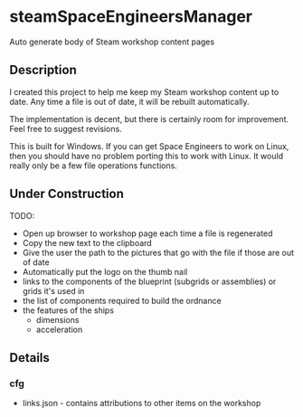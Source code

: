 # steamSpaceEngineersManager
Auto generate body of Steam workshop content pages


## Description

I created this project to help me keep my Steam workshop content up to date.
Any time a file is out of date, it will be rebuilt automatically.

The implementation is decent, but there is certainly room for improvement.  Feel free to suggest revisions.

This is built for Windows.  If you can get Space Engineers to work on Linux, then you should have no problem porting this to work with Linux.  It would really only be a few file operations functions.


## Under Construction

TODO:

* Open up browser to workshop page each time a file is regenerated
* Copy the new text to the clipboard
* Give the user the path to the pictures that go with the file if those are out of date
* Automatically put the logo on the thumb nail
* links to the components of the blueprint (subgrids or assemblies) or grids it's used in
* the list of components required to build the ordnance
* the features of the ships
  * dimensions
  * acceleration


## Details

### cfg

* links.json - contains attributions to other items on the workshop
